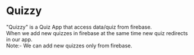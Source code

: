 # Quizzy
"Quizzy" is a Quiz App that access data/quiz from firebase.\
When we add new quizzes in firebase at the same time new quiz redirects in our app.\
Note:- We can add new quizzes only from firebase. 
